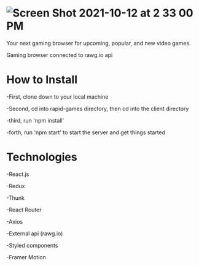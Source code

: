 
# ![Screen Shot 2021-10-12 at 2 33 00 PM](https://user-images.githubusercontent.com/71532145/137011601-03eac294-8541-47ec-9048-02d60a6f7b8e.png) 


Your next gaming browser for upcoming, popular, and new video games.

Gaming browser connected to rawg.io api

# How to Install

-First, clone down to your local machine

-Second, cd into rapid-games directory, then cd into the client directory

-third, run 'npm install'

-forth, run 'npm start' to start the server and get things started


# Technologies 

-React.js

-Redux

-Thunk

-React Router

-Axios

-External api (rawg.io)

-Styled components

-Framer Motion
